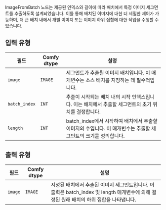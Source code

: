 
ImageFromBatch 노드는 제공된 인덱스와 길이에 따라 배치에서 특정 이미지 세그먼트를 추출하도록 설계되었습니다. 이를 통해 배치된 이미지에 대한 더 세밀한 제어가 가능하며, 더 큰 배치 내에서 개별 이미지 또는 이미지 하위 집합에 대한 작업을 수행할 수 있습니다.

## 입력 유형

| 필드          | Comfy dtype | 설명                                                                           |
|----------------|-------------|---------------------------------------------------------------------------------------|
| `image`        | `IMAGE`     | 세그먼트가 추출될 이미지 배치입니다. 이 매개변수는 소스 배치를 지정하는 데 필수적입니다. |
| `batch_index`  | `INT`       | 추출이 시작되는 배치 내의 시작 인덱스입니다. 이는 배치에서 추출할 세그먼트의 초기 위치를 결정합니다. |
| `length`       | `INT`       | batch_index에서 시작하여 배치에서 추출할 이미지의 수입니다. 이 매개변수는 추출할 세그먼트의 크기를 정의합니다. |

## 출력 유형

| 필드 | Comfy dtype | 설명                                                                                   |
|-------|-------------|-----------------------------------------------------------------------------------------------|
| `image` | `IMAGE`    | 지정된 배치에서 추출된 이미지 세그먼트입니다. 이 출력은 batch_index 및 length 매개변수에 의해 결정된 원래 배치의 하위 집합을 나타냅니다. |